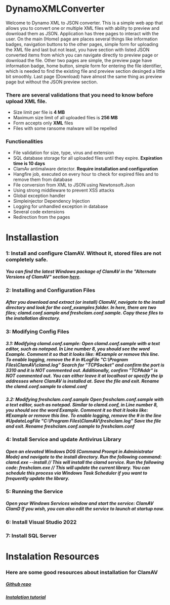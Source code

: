 # DynamoXMLConverter
<span>
  Welcome to Dynamo XML to JSON converter. This is a simple web app that allows you to convert one or multiple XML files with ability to preview and download them as JSON.
Application has three pages to interact with the user. On the main (Home) page are places several things like information badges, navigation buttons to the other pages, simple form for uploading the XML file and last but not least,
you have section with listed JSON converted items from which you can navigate directly to preview page or download the file. Other two pages are simple, the preview page have information badge, home button, simple form for entering the file identifier,
which is needed to find the existing file and preview section desinged a little bit smoothly. Last page (Download) have almost the same thing as preview page but without the JSON preview section.
</span>
<h3>There are several validations that you need to know before upload XML file.</h3>
<ul>
  <li>Size limit per file is <strong>4 MB</strong></li>
  <li>Maximum size limit of all uploaded files is <strong>256 MB</strong></li>
  <li>Form accepts only <strong>XML</strong> files</li>
  <li>Files with some ransome malware will be repelled</li>
</ul>
<h3>Functionalities</h3>
<ul>
  <li>File validation for size, type, virus and extension</li>
  <li>SQL database storage for all uploaded files until they expire. <strong>Expiration time is 10 days</strong></li>
  <li>ClamAv antimalware detector. <strong>Require installation and configuration</strong></li>
  <li>Hangfire job, executed on every hour to check for expired files and to remove them from database</li>
  <li>File conversion from XML to JSON using Newtonsoft.Json</li>
  <li>Using strong middleware to prevent XSS attacks</li>
  <li>Global exception handler</li>
  <li>Simpleinjector Dependency Injection</li>
  <li>Logging for unhandled exception in database</li>
  <li>Several code extensions</li>
  <li>Redirection from the pages</li>
</ul>

# Installastion
<h3>1: Install and configure ClamAV. Without it, stored files are not completely safe.</h1>
<h5>You can find the latest Windows package of ClamAV in the "Alternate Versions of ClamAV" section <a href="https://www.clamav.net/downloads">here</a>.</h5>
<h3>2: Installing and Configuration Files </h3>
<h5>After you download and extract (or install) ClamAV, navigate to the install directory and look for the <strong>conf_examples</strong> folder. In here, there are two files; <strong>clamd.conf.sample</strong> and <strong>freshclam.conf.sample</strong>. Copy these files to the installation directory.</h5>
<h3>3: Modifying Config Files</h3>
<h5>3.1: Modifying clamd.conf.sample:
Open clamd.conf.sample with a text editor, such as notepad.
In Line number 8, you should see the word Example. Comment it so that it looks like: #Example or remove this line.
To enable logging, remove the # in #LogFile "C:\Program Files\ClamAV\clamd.log"
Search for "TCPSocket" and confirm the port is 3310 and it is NOT commented out.
Additionally, confirm "TCPAddr" is NOT commented out. You can either leave it at localhost or specify the ip addresses where ClamAV is installed at.
Save the file and exit. Rename the clamd.conf.sample to clamd.conf</h5>
<h5>3.2: Modifying freshclam.conf.sample
Open freshclam.conf.sample with a text editor, such as notepad.
Similar to clamd.conf, in Line number 8, you should see the word Example. Comment it so that it looks like: #Example or remove this line.
To enable logging, remove the # in the line #UpdateLogFile "C:\Program Files\ClamAV\freshclam.log"
Save the file and exit. Rename freshclam.conf.sample to freshclam.conf</h5>
<h3>4: Install Service and update Antivirus Library</h3>
<h5>Open an elevated Windows DOS (Command Prompt in Administrator Mode) and navigate to the install directory.
Run the following command: clamd.exe --install // This will install the clamd service. 
Run the following code: freshclam.exe // This will update the current library. You can schedule this process via Windows Task Scheduler if you want to frequently update the library.</h5>
<h3>5: Running the Service</h3>
<h5>Open your Windows Services window and start the service: ClamAV ClamD
If you wish, you can also edit the service to launch at startup now.</h5>
<h3>6: Install Visual Studio 2022</h3>
<h3>7: Install SQL Server</h3>

# Instalation Resources
<h3>Here are some good resources about installation for ClamAV</h3>
<h5><a href="https://github.com/tekmaven/nClam">Github repo</a></h5>
<h5><a href="https://www.xeams.com/clamav-windows.htm">Instalation tutorial</a></h5>

